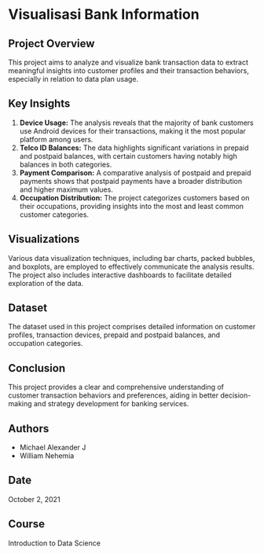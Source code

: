 # Visualisasi Bank Information

## Project Overview
This project aims to analyze and visualize bank transaction data to extract meaningful insights into customer profiles and their transaction behaviors, especially in relation to data plan usage.

## Key Insights
1. **Device Usage:** The analysis reveals that the majority of bank customers use Android devices for their transactions, making it the most popular platform among users.
2. **Telco ID Balances:** The data highlights significant variations in prepaid and postpaid balances, with certain customers having notably high balances in both categories.
3. **Payment Comparison:** A comparative analysis of postpaid and prepaid payments shows that postpaid payments have a broader distribution and higher maximum values.
4. **Occupation Distribution:** The project categorizes customers based on their occupations, providing insights into the most and least common customer categories.

## Visualizations
Various data visualization techniques, including bar charts, packed bubbles, and boxplots, are employed to effectively communicate the analysis results. The project also includes interactive dashboards to facilitate detailed exploration of the data.

## Dataset
The dataset used in this project comprises detailed information on customer profiles, transaction devices, prepaid and postpaid balances, and occupation categories.

## Conclusion
This project provides a clear and comprehensive understanding of customer transaction behaviors and preferences, aiding in better decision-making and strategy development for banking services.

## Authors
- Michael Alexander J 
- William Nehemia 

## Date
October 2, 2021

## Course
Introduction to Data Science
